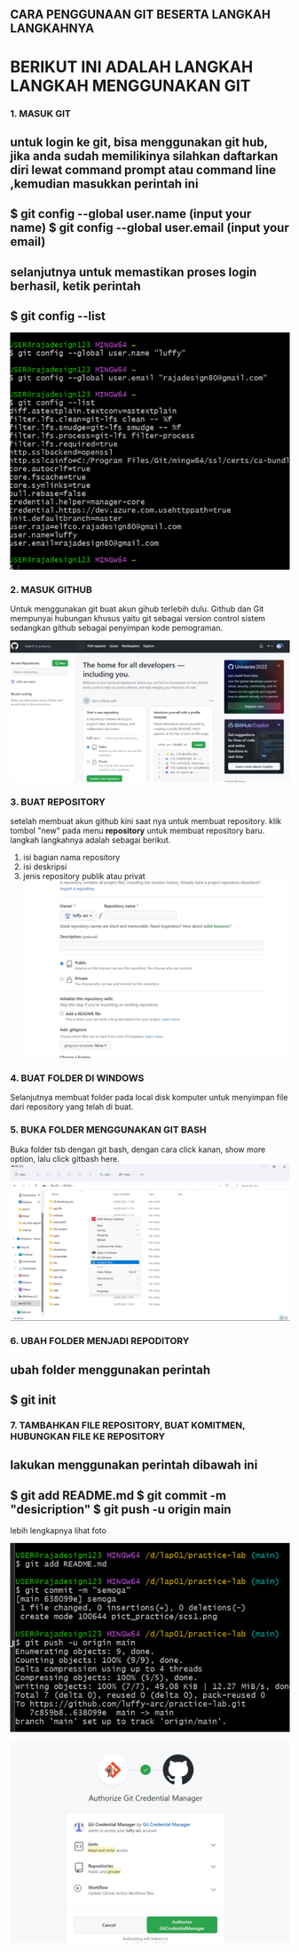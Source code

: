 ## **CARA PENGGUNAAN GIT BESERTA LANGKAH LANGKAHNYA**

# BERIKUT INI ADALAH LANGKAH LANGKAH MENGGUNAKAN GIT

### 1. **MASUK GIT**
untuk login ke git, bisa menggunakan git hub, jika anda sudah memilikinya silahkan daftarkan diri lewat **command prompt** atau **command line** ,kemudian masukkan perintah ini
---
$ git config --global user.name (input your name)
$ git config --global user.email (input your email)
---
selanjutnya untuk memastikan proses login berhasil, ketik perintah
---

$ git config --list
---

![scs1](pict_practice/scs1.png)
### 2. **MASUK GITHUB**
Untuk menggunakan git buat akun gihub  terlebih dulu. Github dan Git mempunyai hubungan khusus yaitu git sebagai version control sistem sedangkan github sebagai penyimpan kode pemograman.

![scs2](pict_practice/scs2.jpg)
### 3. **BUAT REPOSITORY**
setelah membuat akun github kini saat nya untuk membuat repository. klik tombol "new" pada menu **repository** untuk membuat repository baru. langkah langkahnya adalah sebagai berikut.
1) isi bagian nama repository
2) isi deskripsi
3) jenis repository publik atau privat
![scs3](pict_practice/scs3.jpg)
### 4. **BUAT FOLDER DI WINDOWS**
Selanjutnya membuat folder pada local disk komputer untuk menyimpan file dari repository yang telah di buat.
### 5. **BUKA FOLDER MENGGUNAKAN GIT BASH**
Buka folder tsb dengan git bash, dengan cara click kanan, show more option, lalu click gitbash here.
![scs4](pict_practice/scs4.png)
### 6. **UBAH FOLDER MENJADI REPODITORY**
ubah folder menggunakan perintah 
---

$ git init
---


### 7. **TAMBAHKAN FILE REPOSITORY, BUAT KOMITMEN, HUBUNGKAN FILE KE REPOSITORY**

lakukan menggunakan perintah dibawah ini
---

$ git add README.md
$ git commit -m "desicription"
$ git push -u origin main
---

lebih lengkapnya lihat foto

![scs5](pict_practice/scs5.png)

![scs6](pict_practice/scs6.jpg)